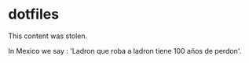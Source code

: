 # dotfiles

This content was stolen.

In Mexico we say : 'Ladron que roba a ladron tiene 100 años de perdon'.
